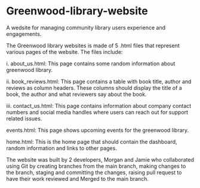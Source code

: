 # Greenwood-library-website
A wedsite for managing community library users experience and engagements.

The Greenwood library websites is made of 5 .html files that represent various pages of the website. The files include:

i. about_us.html: This page contains some random information about greenwood library.

ii. book_reviews.html: This page contains a table with book title, author and reviews as column headers. These columns should display the title of a book, the author and what reviewers say about the book.

iii. contact_us.html: This page contains information about company contact numbers and social media handles where users can reach out for support related issues.

events.html: This page shows upcoming events for the greenwood library.

home.html: This is the home page that should contain the dashboard, random information and links to other pages.

The website was built by 2 developers, Morgan and Jamie who collaborated using Git by creating branches from the main branch, making changes to the branch, staging and committing the changes, raising pull request to have their work reviewed and Merged to the main branch.